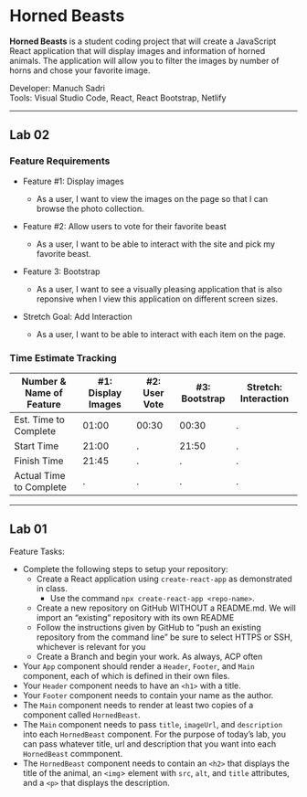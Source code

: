 # Horned Beasts

**Horned Beasts** is a student coding project that will create a JavaScript React application that will display images and information of horned animals. The application will allow you to filter the images by number of horns and chose your favorite image.

Developer: Manuch Sadri  
Tools: Visual Studio Code, React, React Bootstrap, Netlify

---

## Lab 02

### Feature Requirements

- Feature #1: Display images
  - As a user, I want to view the images on the page so that I can browse the photo collection.

- Feature #2: Allow users to vote for their favorite beast
  - As a user, I want to be able to interact with the site and pick my favorite beast.

- Feature 3: Bootstrap
  - As a user, I want to see a visually pleasing application that is also reponsive when I view this application on different screen sizes.

- Stretch Goal: Add Interaction
  - As a user, I want to be able to interact with each item on the page.

### Time Estimate Tracking

| Number & Name of Feature | #1: Display Images | #2: User Vote | #3: Bootstrap | Stretch: Interaction |
|--------------------------|--------------------|---------------|---------------|----------------------|
| Est. Time to Complete    | 01:00 | 00:30 | 00:30 | . |
| Start Time               | 21:00 | . | 21:50 | . |
| Finish Time              | 21:45 | . | . | . |
| Actual Time to Complete  | . | . | . | . |

---

## Lab 01

Feature Tasks:

- Complete the following steps to setup your repository:
  - Create a React application using `create-react-app` as demonstrated in class.
    - Use the command `npx create-react-app <repo-name>`.
  - Create a new repository on GitHub WITHOUT a README.md. We will import an “existing” repository with its own README
  - Follow the instructions given by GitHub to “push an existing repository from the command line” be sure to select HTTPS or SSH, whichever is relevant for you
  - Create a Branch and begin your work. As always, ACP often
- Your `App` component should render a `Header`, `Footer`, and `Main` component, each of which is defined in their own files.
- Your `Header` component needs to have an `<h1>` with a title.
- Your `Footer` component needs to contain your name as the author.
- The `Main` component needs to render at least two copies of a component called `HornedBeast`.
- The `Main` component needs to pass `title`, `imageUrl`, and `description` into each `HornedBeast` component. For the purpose of today’s lab, you can pass whatever title, url and description that you want into each `HornedBeast` commponent.
- The `HornedBeast` component needs to contain an `<h2>` that displays the title of the animal, an `<img`> element with `src`, `alt`, and `title` attributes, and a `<p>` that displays the description.
